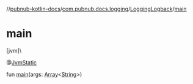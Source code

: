 //[pubnub-kotlin-docs](../../../index.md)/[com.pubnub.docs.logging](../index.md)/[LoggingLogback](index.md)/[main](main.md)

# main

[jvm]\

@[JvmStatic](https://kotlinlang.org/api/core/kotlin-stdlib/kotlin.jvm/-jvm-static/index.html)

fun [main](main.md)(args: [Array](https://kotlinlang.org/api/core/kotlin-stdlib/kotlin/-array/index.html)&lt;[String](https://kotlinlang.org/api/core/kotlin-stdlib/kotlin/-string/index.html)&gt;)
